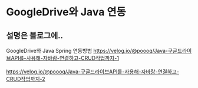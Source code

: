 # GoogleDrive와 Java 연동
## 설명은 블로그에..
GoogleDrive와 Java Spring 연동방법
https://velog.io/@poooq/Java-구글드라이브API를-사용해-자바랑-연결하고-CRUD작업까지-1<br/><br/>
https://velog.io/@poooq/Java-구글드라이브API를-사용해-자바랑-연결하고-CRUD작업까지-2
